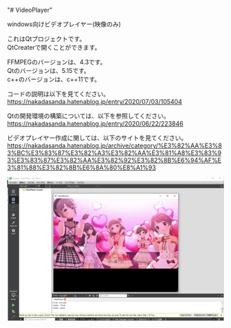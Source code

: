 "# VideoPlayer" 

windows向けビデオプレイヤー(映像のみ)  

これはQtプロジェクトです。  
QtCreaterで開くことができます。  
  
  
FFMPEGのバージョンは、4.3です。  
Qtのバージョンは、5.15です。  
c++のバージョンは、c++11です。  

コードの説明は以下を見てください。  
https://nakadasanda.hatenablog.jp/entry/2020/07/03/105404  

Qtの開発環境の構築については、以下を参照してください。   
https://nakadasanda.hatenablog.jp/entry/2020/06/22/223846  

ビデオプレイヤー作成に関しては、以下のサイトを見てください。  
https://nakadasanda.hatenablog.jp/archive/category/%E3%82%AA%E3%83%BC%E3%83%87%E3%82%A3%E3%82%AA%E3%81%A8%E3%83%93%E3%83%87%E3%82%AA%E3%82%92%E3%82%8B%E6%94%AF%E3%81%88%E3%82%8B%E6%8A%80%E8%A1%93  

![](./キャプチャ.PNG)
